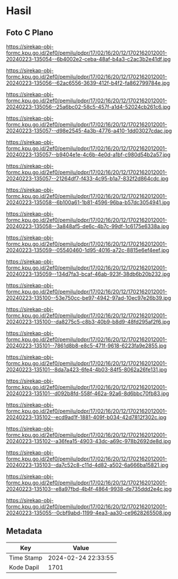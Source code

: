 # Hasil

## Foto C Plano

https://sirekap-obj-formc.kpu.go.id/2ef0/pemilu/pdpr/17/02/16/20/12/1702162012001-20240223-135054--6b4002e2-ceba-48af-b4a3-c2ac3b2e41df.jpg

https://sirekap-obj-formc.kpu.go.id/2ef0/pemilu/pdpr/17/02/16/20/12/1702162012001-20240223-135056--62ac6556-3639-412f-b4f2-fa862799784e.jpg

https://sirekap-obj-formc.kpu.go.id/2ef0/pemilu/pdpr/17/02/16/20/12/1702162012001-20240223-135056--25a6bc02-58c5-457f-a1d4-52024cb261c6.jpg

https://sirekap-obj-formc.kpu.go.id/2ef0/pemilu/pdpr/17/02/16/20/12/1702162012001-20240223-135057--d98e2545-4a3b-4776-a410-1dd03027cdac.jpg

https://sirekap-obj-formc.kpu.go.id/2ef0/pemilu/pdpr/17/02/16/20/12/1702162012001-20240223-135057--b9404e1e-4c6b-4e0d-a1bf-c980d54b2a57.jpg

https://sirekap-obj-formc.kpu.go.id/2ef0/pemilu/pdpr/17/02/16/20/12/1702162012001-20240223-135057--21264df7-f433-4c95-b1a7-832f2d864cdc.jpg

https://sirekap-obj-formc.kpu.go.id/2ef0/pemilu/pdpr/17/02/16/20/12/1702162012001-20240223-135058--6b100a61-1b81-4596-96ba-b57dc3054941.jpg

https://sirekap-obj-formc.kpu.go.id/2ef0/pemilu/pdpr/17/02/16/20/12/1702162012001-20240223-135058--3a848af5-de6c-4b7c-99df-1c6175e6338a.jpg

https://sirekap-obj-formc.kpu.go.id/2ef0/pemilu/pdpr/17/02/16/20/12/1702162012001-20240223-135059--05540460-1d95-4016-a72c-8815e6ef4eef.jpg

https://sirekap-obj-formc.kpu.go.id/2ef0/pemilu/pdpr/17/02/16/20/12/1702162012001-20240223-135059--134d7fa3-bcaf-46ab-923f-38db6b20b232.jpg

https://sirekap-obj-formc.kpu.go.id/2ef0/pemilu/pdpr/17/02/16/20/12/1702162012001-20240223-135100--53e750cc-be97-4942-97ad-10ec97e26b39.jpg

https://sirekap-obj-formc.kpu.go.id/2ef0/pemilu/pdpr/17/02/16/20/12/1702162012001-20240223-135100--da8275c5-c8b3-40b9-b8d9-48fd295af2f6.jpg

https://sirekap-obj-formc.kpu.go.id/2ef0/pemilu/pdpr/17/02/16/20/12/1702162012001-20240223-135101--7861d8b8-e8c5-471f-9618-6223fa9e2855.jpg

https://sirekap-obj-formc.kpu.go.id/2ef0/pemilu/pdpr/17/02/16/20/12/1702162012001-20240223-135101--8da7a423-6fe4-4b03-84f5-8062a26fe131.jpg

https://sirekap-obj-formc.kpu.go.id/2ef0/pemilu/pdpr/17/02/16/20/12/1702162012001-20240223-135101--d092b8fd-558f-462a-92a6-8d6bbc70fb83.jpg

https://sirekap-obj-formc.kpu.go.id/2ef0/pemilu/pdpr/17/02/16/20/12/1702162012001-20240223-135102--ecd9ad1f-1881-409f-b034-42d7812f302c.jpg

https://sirekap-obj-formc.kpu.go.id/2ef0/pemilu/pdpr/17/02/16/20/12/1702162012001-20240223-135102--a36fea15-4903-43dc-a69c-978b2692de8d.jpg

https://sirekap-obj-formc.kpu.go.id/2ef0/pemilu/pdpr/17/02/16/20/12/1702162012001-20240223-135103--da7c52c8-c11d-4d82-a502-6a666ba15821.jpg

https://sirekap-obj-formc.kpu.go.id/2ef0/pemilu/pdpr/17/02/16/20/12/1702162012001-20240223-135103--e8a97fbd-4b4f-4864-9938-de735ddd2e4c.jpg

https://sirekap-obj-formc.kpu.go.id/2ef0/pemilu/pdpr/17/02/16/20/12/1702162012001-20240223-135055--0cbf9abd-1199-4ea3-aa30-ce9628265508.jpg


## Metadata

| Key        | Value               |
| ---------- | ------------------- |
| Time Stamp | 2024-02-24 22:33:55 |
| Kode Dapil | 1701                |




